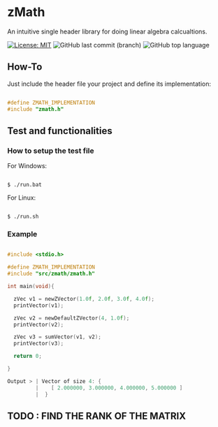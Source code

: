 # zMath
 An intuitive single header library for doing linear algebra calcualtions.

[![License: MIT](https://img.shields.io/badge/License-MIT-yellow.svg)](https://opensource.org/licenses/MIT)
![GitHub last commit (branch)](https://img.shields.io/github/last-commit/zLouis043/zMath/main)
![GitHub top language](https://img.shields.io/github/languages/top/zLouis043/zMath)

## How-To
Just include the header file your project and define its implementation: 

```c

#define ZMATH_IMPLEMENTATION
#include "zmath.h"

```

## Test and functionalities 

### How to setup the test file

For Windows:

```console

$ ./run.bat 

```

For Linux:

```console

$ ./run.sh

```

### Example 

```c

#include <stdio.h>

#define ZMATH_IMPLEMENTATION
#include "src/zmath/zmath.h"

int main(void){

  zVec v1 = newZVector(1.0f, 2.0f, 3.0f, 4.0f);
  printVector(v1);

  zVec v2 = newDefaultZVector(4, 1.0f);
  printVector(v2);

  zVec v3 = sumVector(v1, v2);
  printVector(v3);

  return 0;

}

Output > | Vector of size 4: {
         |    [ 2.000000, 3.000000, 4.000000, 5.000000 ]
         |  }

```

## TODO : FIND THE RANK OF THE MATRIX
